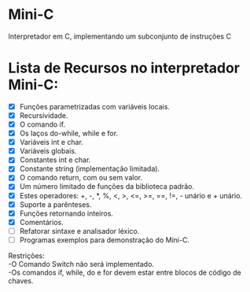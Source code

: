 # Mini-C
Interpretador em C, implementando um  subconjunto de instruções C


# Lista de Recursos no interpretador Mini-C:

- [x] Funções parametrizadas com variáveis locais.
- [x] Recursividade.
- [x] O comando if.
- [x] Os laços do-while, while e for.
- [x] Variáveis int e char.
- [x] Variáveis globais.
- [x] Constantes int e char.
- [x] Constante string (implementação limitada).
- [x] O comando return, com ou sem valor.
- [x] Um número limitado de funções da biblioteca padrão.
- [x] Estes operadores: +, -, *, %, <, >, <=, >=, ==, !=, - unário e + unário.
- [x] Suporte a parênteses.
- [x] Funções retornando inteiros.
- [x] Comentários.
- [ ] Refatorar sintaxe e analisador léxico.
- [ ] Programas exemplos para demonstração do Mini-C.

Restrições:
<br>
-O Comando Switch não será implementado.<br>
-Os comandos if, while, do e for devem estar entre blocos de código de chaves.







